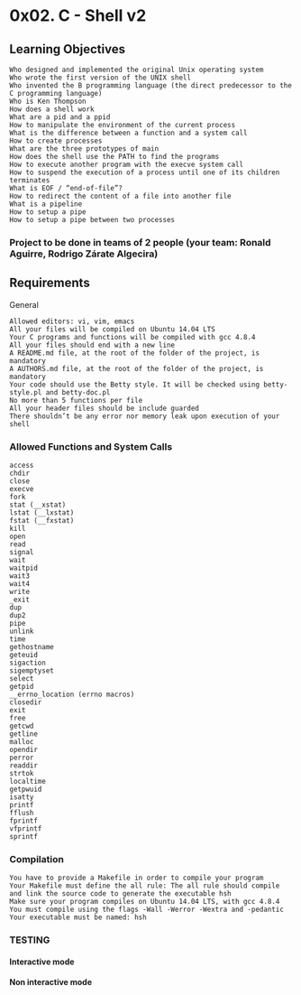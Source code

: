 # 0x02. C - Shell v2
## Learning Objectives

    Who designed and implemented the original Unix operating system
    Who wrote the first version of the UNIX shell
    Who invented the B programming language (the direct predecessor to the C programming language)
    Who is Ken Thompson
    How does a shell work
    What are a pid and a ppid
    How to manipulate the environment of the current process
    What is the difference between a function and a system call
    How to create processes
    What are the three prototypes of main
    How does the shell use the PATH to find the programs
    How to execute another program with the execve system call
    How to suspend the execution of a process until one of its children terminates
    What is EOF / “end-of-file”?
    How to redirect the content of a file into another file
    What is a pipeline
    How to setup a pipe
    How to setup a pipe between two processes

###  Project to be done in teams of 2 people (your team: Ronald Aguirre, Rodrigo Zárate Algecira)
## Requirements
General

    Allowed editors: vi, vim, emacs
    All your files will be compiled on Ubuntu 14.04 LTS
    Your C programs and functions will be compiled with gcc 4.8.4
    All your files should end with a new line
    A README.md file, at the root of the folder of the project, is mandatory
    A AUTHORS.md file, at the root of the folder of the project, is mandatory
    Your code should use the Betty style. It will be checked using betty-style.pl and betty-doc.pl
    No more than 5 functions per file
    All your header files should be include guarded
    There shouldn’t be any error nor memory leak upon execution of your shell

### Allowed Functions and System Calls

    access
    chdir
    close
    execve
    fork
    stat (__xstat)
    lstat (__lxstat)
    fstat (__fxstat)
    kill
    open
    read
    signal
    wait
    waitpid
    wait3
    wait4
    write
    _exit
    dup
    dup2
    pipe
    unlink
    time
    gethostname
    geteuid
    sigaction
    sigemptyset
    select
    getpid
    __errno_location (errno macros)
    closedir
    exit
    free
    getcwd
    getline
    malloc
    opendir
    perror
    readdir
    strtok
    localtime
    getpwuid
    isatty
    printf
    fflush
    fprintf
    vfprintf
    sprintf

### Compilation

    You have to provide a Makefile in order to compile your program
    Your Makefile must define the all rule: The all rule should compile and link the source code to generate the executable hsh
    Make sure your program compiles on Ubuntu 14.04 LTS, with gcc 4.8.4
    You must compile using the flags -Wall -Werror -Wextra and -pedantic
    Your executable must be named: hsh
### TESTING
#### Interactive mode
#### Non interactive mode
